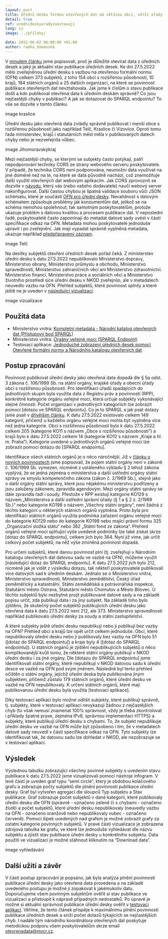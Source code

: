 ```yaml
---
layout: post
title: Úřední desku formou otevřených dat má většina obcí, větší úřady zaostávají
detail: true
ref: urednideskyuradyzaostavaji
lang: cs
image: ../přílohy/

date: 2022-06-02 06:00:00 +01:00
author: radka_domanská
---
```

V [minulém článku] jsme popisovali, proč je důležité otevírat data z úředních desek a jaký je aktuální stav publikace úředních desek.
Ke dni 27.5.2022 mělo zveřejněnou úřední desku s vazbou na otevřenou formální normu (OFN) celkem 373 subjektů, z toho 154 obcí s rozšířenou působností, 10 krajů, 184 státních orgánů a 25 dalších organizací, na které se povinnost publikace otevřených dat nevztahovala.
Jak jsme k číslům o stavu publikace došli a kdo publikoval otevřená data k úředním deskám správně?
Co jsou nejčastější chyby v publikaci? A jak se dotazovat do SPARQL endpointu? 
To vše se dozvíte v tomto článku.
<!--more-->


image kraslice

Úřední desku jako otevřená data zvládly správně publikovat i menší obce s rozšířenou působností jako například Telč, Kraslice či Vizovice. 
Oproti tomu řada ministerstev, krajů i statutárních měst měla v publikovaných datech chyby nebo je nezveřejnila vůbec.


image Jihomoravskýkraj

Mezi nejčastější chyby, se kterými se subjekty často potýkají, patří nepodporování techniky CORS ze strany webového serveru poskytovatele.
V případě, že technika CORS není podporována, neumožní data využívat na jiné doméně než na té, na které se data původně nachází, což znemožňuje další využití otevřených dat webovým aplikacím.
Jak CORS zprovoznit se dozvíte v [návodu], který vás (nebo vašeho dodavatele) naučí webový server nakonfigurovat. 
Další častou chybou je špatná validace souboru vůči JSON schématu, které je součástí [OFN pro úřední desky].
Nevalidnost s datovým schématem způsobuje problémy jak konzumentům dat, jelikož se na schéma nemohou spolehnout, tak samotným poskytovatelům, protože ukazuje problém s datovou kvalitou a procesem publikace dat.
V neposlední řadě, poskytovatelé často zapomínají do metadat datové sady uvést v části specifikace odkaz na OFN. 
Metadata mohou poskytovatelé jednoduše upravit i po zveřejnění.
Jak mají vypadat správně vyplněná metadata, ukazuje například [předpřipravený záznam].


image Telč

Na desítky subjektů otevření úředních desek pořád čeká. 
Z ministerstev úřední desku k datu 27.5.2022 nepublikovalo Ministerstvo dopravy, Ministerstvo obrany, Ministerstvo průmyslu a obchodu, Ministerstvo spravedlnosti, Ministerstvo zahraničních věcí ani Ministerstvo zdravotnictví. Ministerstvo financí, Ministerstvo práce a sociálních věcí a Ministerstvo životního prostředí sice úřední desku v NKOD zveřejnilo, ale v metadatech neuvedlo vazbu na OFN.
Přehled subjektů, které povinnost splnily a které ještě ne je uveden v [následující vizualizaci].


image vizualizace

## Použitá data
- Ministerstvo vnitra: [Kompletní metadata - Národní katalog otevřených dat (Přístupový bod SPARQL)]
- Ministerstvo vnitra: [Orgány veřejné moci (SPARQL Endpoint)]
- Testovací aplikace: [Jednoduché zobrazení úředních desek pomocí Otevřené formální normy a Národního katalogu otevřených dat]

## Postup zpracování
Povinnost publikovat úřední desky jako otevřená data dopadá dle § 5a odst. 3 zákona č. 106/1999 Sb. na státní orgány, krajské úřady a obecní úřady obcí s rozšířenou působností.
Pro identifikaci úřadů spadajících do jednotlivých skupin byla využita data z Registru práv a povinností (RPP), konkrétně kategorie orgánu veřejné moci, která určuje subjekty vykonávající stejné činnosti. 
Počet organizací v jednotlivých kategoriích lze zobrazit pomocí [dotazu ve SPARQL endpointu].
Co je to SPARQL a jak psát dotazy jsme psali v [dřívějším článku]. 
K datu 27.5.2022 existovalo celkem 149 kategorií, přičemž u každého orgánu veřejné moci mohla být vyplněna více než jedna kategorie. 
Obcí s rozšířenou působností bylo k datu 27.5.2022 celkem 205 (kategorie KO11 s názvem „Obce s rozšířenou působností“) a krajů bylo k datu 27.5.2022 celkem 14 (kategorie KO12 s názvem „Kraje a hl. m. Praha“). 
Kategorie uvedené u jednotlivých orgánů veřejné moci lze zobrazit pomocí dotazu do [SPARQL endpointu]. 

Identifikace všech státních orgánů je o něco náročnější.
Již v [článku o nových povinnostech] jsme popisovali, že pojem státní orgány není v zákoně č. 106/1999 Sb. vymezen, nicméně z ustáleného výkladu § 2 téhož zákona vyplývá, že se jedná zejména o ministerstva a další ústřední orgány státní správy ve smyslu kompetenčního zákona (zákon č. 2/1969 Sb.), stejně jako o další orgány státní správy, které jsou nějakému ministerstvu podřízeny a jsou založeny zákonem, zpravidla agendovým.
Mezi orgány státní správy se dále zpravidla řadí i soudy. 
Přestože v RPP existují kategorie KO129 s názvem „Ministerstva a další ústřední správní úřady (§ 1 a § 2 z. 2/1969 Sb.)“ nebo kategorie KO198 s názvem „Všechny státní orgány“, není žádná z těchto kategorií u některých státních orgánů vyplněna.
Proto byla pro identifikaci státních orgánů využita podmínka zařazení orgánu veřejné moci do kategorie KO129 nebo do kategorie KO198 nebo mající právní formu 325 „Organizační složka státu“ nebo 382 „Státní fond ze zákona“.
Přehled orgánů veřejné moci splňující výše uvedené podmínky lze také získat skrze [dotaz do SPARQL endpointu], celkem jich bylo 364.
Nyní již víme, jak určit celkový počet subjektů, na něž výše zmíněná povinnost dopadá.

Pro určení subjektů, které danou povinnost plní (tj. zveřejňují v Národním katalogu otevřených dat datovou sadu ve vazbě na OFN), můžeme využít [následující dotaz do SPARQL endpointu]. 
K datu 27.5.2022 jich bylo 212, nicméně jak je vidět z výsledku dotazu, tak někteří poskytovatelé publikovali více datových sad k úředním deskám.
Jednalo se o Ministerstvo vnitra, Ministerstvo spravedlnosti, Ministerstvo zemědělství, Český úřad zeměměřický a katastrální, Státní zemědělská a potravinářská inspekce, Statutární město Ostrava, Statutární město Chomutov a Město Bílovec.
U těchto subjektů bylo nezbytné projít publikované datové sady a na základě popisu určit, zda publikují data i za jiný subjekt.
Na základě toho bylo zjištěno, že skutečný počet subjektů publikujících úřední desku jako otevřená data k datu 27.5.2022 není 212, ale 373. 
Ministerstvo spravedlnosti například publikovalo úřední desky za soudy a státní zastupitelství.

A které subjekty ještě úřední desku nepublikují nebo ji publikují bez vazby na OFN? 
Přehled obcí a krajů lze opět určit celkem jednoduše.
Obcí, které nepublikovaly úřední desku nebo ji publikovaly bez vazby na OFN bylo 51 ([dotaz do SPARQL endpointu]) a kraje byly 4 ([dotaz do SPARQL endpointu]).
U státních orgánů je zjištění nepublikujících subjektů o něco komplikovanější kvůli tomu, že některé státní orgány publikují v NKOD úřední desku i za jiné orgány. 
Dle [dotazu do SPARQL endpointu] jsme identifikovali státní orgány, které nepublikují v NKOD datovou sadu k úřední desce ve vazbě na OFN pod svým jménem.
Následně byl tento přehled očištěn o státní orgány, jejichž úřední deska byla publikována jiným subjektem, přičemž zůstalo 179 státních orgánů, které úřední desku ve vazbě na OFN nepublikovaly.
K určení státních orgánů, které mají publikovanou úřední desku byla využita [testovací aplikace].

Díky testovací aplikaci bylo možné odlišit subjekty, které publikují správně, tj. subjekty, které v testovací aplikaci nevykazují žádnou z nejčastějších chyb (to však nemusí znamenat 100% správnost, vždy je třeba zkontrolovat i příklady špatné praxe, zejména IPv6, správnou implementaci HTTPS) a subjekty, které publikují úřední desku s chybami. 
To, že subjekt nepublikuje úřední desku ve vazbě na OFN může být způsobeno i tím, že v metadatech datové sady neuvedl v části specifikace odkaz na OFN. 
Tyto subjekty lze identifikovat tak, že datovou sadu lze dohledat v NKOD, ale nezobrazuje se v testovací aplikaci.  

## Výsledek
Výslednou tabulku zobrazující všechny povinné subjekty s uvedením stavu publikace k datu 27.5.2022 jsme vizualizovali pomocí nástroje infogram. 
V levé části je uveden graf typu “semi circle”, který je obdobou koláčového grafu a zobrazuje počty subjektů dle plnění povinnosti publikace úřední desky.
Graf byl vytvořen agregací dle sloupců Typ subjektu a Stav publikace.
Graf zobrazuje počet subjektů v dané kategorii, které publikovaly úřední desku dle OFN (správně - označeno zeleně či s chybami - označeno žlutě) a počet subjektů, které úřední desku nepublikovaly (neuvedly vazbu na OFN - označeno oranžově nebo nepublikovaly vubec - označeno červeně).
Pomocí šipek uvedených nad grafem je možné zobrazit grafy za ostatní kategorie povinných subjektů. 
V pravé části vizualizace je zobrazena zdrojová tabulka ke grafu, ve které lze jednoduše vyhledávat dle názvu subjektu a zjistit stav publikace úřední desky u konkrétního subjektu.
Data použití ve vizualizaci je možné stáhnout kliknutím na “Download data”.


image vyhledávání

## Další užití a závěr
V části postup zpracování je popsáno, jak byla analýza plnění povinnosti publikace úřední desky jako otevřená data provedena a na základě uvedeného postupu je možné ji zopakovat k jakémukoliv datu.
Doporučujeme všem povinným subjektům ověřit si stav publikace ve vizualizaci a přistoupit k nápravě případných nedostatků.
Po úpravě je možné si aktuální správnost publikace úřední desky ověřit v [testovací aplikaci].
Věříme, že tento článek přispěje k maximálnímu plnění povinnosti publikace úředních desek a sníží počet dotazů týkajících se nejčastějších chyb.
I nadále tým národního koordinátora otevřených dat poskytuje metodickou podporu všem poskytovatelům skrze email [otevrenadata@mvcr.cz]. 


[minulém článku]: https://data.gov.cz/články/otevřené-úřední-desky-po-čtvrt-roce-je-jich-665 "Otevřené úřední desky - po čtvrt roce je jich 665"
[návodu]: https://opendata.gov.cz/špatná-praxe:chybějící-cors "Chybějící CORS"
[OFN pro úřední desky]: https://ofn.gov.cz/úřední-desky/2021-07-20/ "OFN Úřední desky"
[předpřipravený záznam]: https://data.gov.cz/formulář/registrace-datové-sady?file=https%3A%2F%2Fofn.gov.cz%2Fúřední-desky%2F2021-07-20%2Fmetadata%2Fúřední-desky.jsonld "Předpřipravený záznam"
[následující vizualizaci]: https://infogram.com/plneni-povinnosti-publikace-uredni-desky-jako-otevrena-data-1hzj4o35mkjl34p?live "Vizualizace plnění povinnosti publikace úřední desky"
[Kompletní metadata - Národní katalog otevřených dat (Přístupový bod SPARQL)]: https://data.gov.cz/datová-sada?iri=https%3A%2F%2Fdata.gov.cz%2Fzdroj%2Fdatové-sady%2F00007064%2Ffecee27b4a44fa89cbe8cc491fe5540c "SPARQL Kompletní metadata"
[Orgány veřejné moci (SPARQL Endpoint)]: https://data.gov.cz/datová-sada?iri=https%3A%2F%2Fdata.gov.cz%2Fzdroj%2Fdatové-sady%2F00007064%2F44a9d6abacd4d0e83a0694e74d028f51 "SPARQL OVM"
[Jednoduché zobrazení úředních desek pomocí Otevřené formální normy a Národního katalogu otevřených dat]: https://ofn.gov.cz/úřední-desky/2021-07-20/aplikace/úřední-desky.html "Testovací aplikace"
[dřívějším článku]: https://data.gov.cz/články/znalostní-grafy-03-sparql "Série Znalostní grafy: Díl 3: SPARQL"
[článku o nových povinnostech]: https://data.gov.cz/články/nové-povinnosti-pro-obce-kraje-a-orgány-státní-správy-v-oblasti-otevřených-dat  "Nové povinnosti pro obce, kraje a orgány státní správy v oblasti otevřených dat"
[testovací aplikaci]: https://ofn.gov.cz/úřední-desky/2021-07-20/aplikace/úřední-desky.html "testovací aplikace"
[otevrenadata@mvcr.cz]: mailto:otevrenadata@mvcr.cz "mailto:otevrenadata@mvcr.cz"


